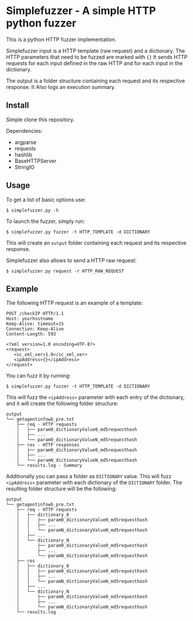 # Simplefuzzer - A simple HTTP python fuzzer

This is a python HTTP fuzzer implementation. 

Simplefuzzer input is a HTTP template (raw request) and a dictionary.
The HTTP parameters that need to be fuzzed are marked with `{}`
It sends HTTP requests for each input defined in the 
raw HTTP and for each input in the dictionary.

The output is a folder structure containing each request and its respective response.
It Also logs an execution summary.

## Install

Simple clone this repository.

Dependencies:

- argparse
- requests
- hashlib
- BaseHTTPServer
- StringIO

## Usage

To get a list of basic options use:

    $ simplefuzzer.py -h

To launch the fuzzer, simply run:

    $ simplefuzzer.py fuzzer -t HTTP_TEMPLATE -d DICTIONARY

This will create an `output` folder containing each request and its respective response.

Simplefuzzer also allows to send a HTTP raw request:

    $ simplefuzzer.py request -r HTTP_RAW_REQUEST

## Example

The following HTTP request is an example of a template:

    POST /checkIP HTTP/1.1
    Host: yourhostname
    Keep-Alive: timeout=15
    Connection: Keep-Alive
    Content-Length: 593

    <?xml version=1.0 encoding=UTF-8?>
    <request>
       <sc_xml_ver>1.0</sc_xml_ver>
       <ipAddress>{}</ipAddress>
    </request>

You can fuzz it by running:

    $ simplefuzzer.py fuzzer -t HTTP_TEMPLATE -d DICTIONARY

This will fuzz the `<ipAddress>` parameter with each entry of the dictionary,
and it will create the following folder structure:

    output
    └── getagentinfowb_pre.txt
        ├── req - HTTP requests
        │   ├── param0_dictionaryValue0_md5requesthash
        │   ├── ... 
        │   └── param0_dictionaryValueN_md5requesthash
        ├── res - HTTP responses
        │   ├── param0_dictionaryValue0_md5requesthash
        │   ├── ...
        │   └── paramN_dictionaryValueN_md5requesthash
        └── results.log - Summary

Additionally you can pass a folder as `DICTIONARY` value. This will fuzz `<ipAddress>` parameter 
with each dictionary of the `DICTIONARY` folder.
The resulting folder structure will be the following:

    output
    └── getagentinfowb_pre.txt
        ├── req - HTTP requests
        │   ├── dictionary_0 
        │   │   ├── param0_dictionaryValue0_md5requesthash
        │   │   ├── ... 
        │   │   └── paramN_dictionaryValueN_md5requesthash
        │   ├── ...
        │   └── dictionary_N
        │       ├── param0_dictionaryValue0_md5requesthash
        │       ├── ... 
        │       └── paramN_dictionaryValueN_md5requesthash
        ├── res
        │   ├── dictionary_0 
        │   │   ├── param0_dictionaryValue0_md5requesthash
        │   │   ├── ... 
        │   │   └── paramN_dictionaryValueN_md5requesthash
        │   ├── ...
        │   └── dictionary_N
        │       ├── param0_dictionaryValue0_md5requesthash
        │       ├── ... 
        │       └── paramN_dictionaryValueN_md5requesthash
        └── results.log

